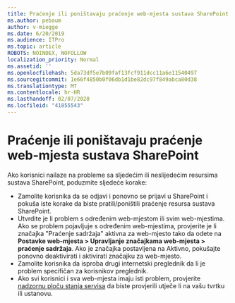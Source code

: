 ```yaml
---
title: Praćenje ili poništavaju praćenje web-mjesta sustava SharePoint
ms.author: pebaum
author: v-miegge
ms.date: 6/20/2019
ms.audience: ITPro
ms.topic: article
ROBOTS: NOINDEX, NOFOLLOW
localization_priority: Normal
ms.assetid: ''
ms.openlocfilehash: 5da73df5e7b09faf13fcf911dcc11a6e11540497
ms.sourcegitcommit: 1e66f4850b0f06db1d1be82dc97f849abca80d38
ms.translationtype: MT
ms.contentlocale: hr-HR
ms.lasthandoff: 02/07/2020
ms.locfileid: "41855543"
---
```

# <a name="follow-or-un-follow-a-sharepoint-site"></a>Praćenje ili poništavaju praćenje web-mjesta sustava SharePoint

Ako korisnici nailaze na probleme sa sljedećim ili neslijedećim resursima sustava SharePoint, poduzmite sljedeće korake:

* Zamolite korisnika da se odjavi i ponovno se prijavi u SharePoint i pokuša iste korake da biste pratili/poništili praćenje resursa sustava SharePoint.
* Utvrdite je li problem s određenim web-mjestom ili svim web-mjestima. Ako se problem pojavljuje s određenim web-mjestima, provjerite je li značajka "Praćenje sadržaja" aktivna za web-mjesto tako da odete na **Postavke web-mjesta > Upravljanje značajkama web-mjesta > praćenje sadržaja**. Ako je značajka postavljena na Aktivno, pokušajte ponovno deaktivirati i aktivirati značajku za web-mjesto.
* Zamolite korisnika da isproba drugi internetski preglednik da li je problem specifičan za korisnikov preglednik.
* Ako svi korisnici i sva web-mjesta imaju isti problem, provjerite [nadzornu ploču stanja servisa](https://admin.microsoft.com/AdminPortal/Home#/servicehealth) da biste provjerili utječe li na vašu tvrtku ili ustanovu.
